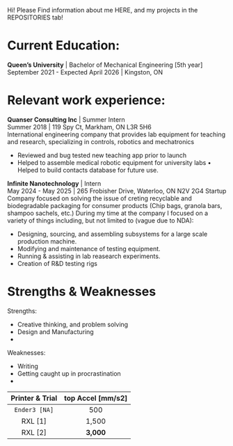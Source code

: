 Hi! Please Find information about me HERE, and my projects in the REPOSITORIES tab!


# Current Education: 
**Queen’s University** | Bachelor of Mechanical Engineering [5th year]  
September 2021 - Expected April 2026 | Kingston, ON  
  
  
  
  

# Relevant work experience:
**Quanser Consulting Inc** | Summer Intern  
Summer 2018 | 119 Spy Ct, Markham, ON L3R 5H6  
International engineering company that provides lab equipment for teaching and
research, specializing in controls, robotics and mechatronics
- Reviewed and bug tested new teaching app prior to launch
- Helped to assemble medical robotic equipment for university labs • Helped to
build contacts database for future use.



  
  
**Infinite Nanotechnology** | Intern  
May 2024 - May 2025 | 265 Frobisher Drive, Waterloo, ON N2V 2G4
Startup Company focused on solving the issue of creting recyclable and biodegradable packaging for consumer products (Chip bags, granola bars, shampoo sachels, etc.)
During my time at the company I focused on a variety of things including, but not limited to (vague due to NDA):
- Designing, sourcing, and assembling subsystems for a large scale production machine.
- Modifying and maintenance of testing equipment.
- Running & assisting in lab reasearch experiments.
- Creation of R&D testing rigs



# Strengths & Weaknesses
Strengths:
 - Creative thinking, and problem solving
 - Design and Manufacturing
 - 

Weaknesses: 
 - Writing
 - Getting caught up in procrastination
 - 

|  Printer & Trial   | top Accel [mm/s2] |
|       :-----:        |       :---:      |
|    `Ender3 [NA]`  |        500       |
|     RXL [1]        |       1,500      |
|      RXL [2]       |       **3,000**      |

